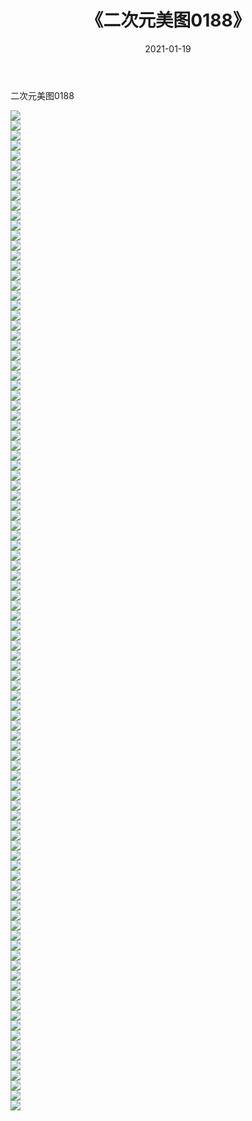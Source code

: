 ﻿---
layout: post
title:  《二次元美图0188》
date:   2021-01-19
img: http://imgx.orgx.ga/二次元/2021/二次元美图0188/000.jpg
categories: [美女, 清纯, 唯美]
---

二次元美图0188

 ![](http://imgx.orgx.ga/二次元/2021/二次元美图0188/001.jpg) <br>![](http://imgx.orgx.ga/二次元/2021/二次元美图0188/002.jpg) <br>![](http://imgx.orgx.ga/二次元/2021/二次元美图0188/003.jpg) <br>![](http://imgx.orgx.ga/二次元/2021/二次元美图0188/004.jpg) <br>![](http://imgx.orgx.ga/二次元/2021/二次元美图0188/005.jpg) <br>![](http://imgx.orgx.ga/二次元/2021/二次元美图0188/006.jpg) <br>![](http://imgx.orgx.ga/二次元/2021/二次元美图0188/007.jpg) <br>![](http://imgx.orgx.ga/二次元/2021/二次元美图0188/008.jpg) <br>![](http://imgx.orgx.ga/二次元/2021/二次元美图0188/009.jpg) <br>![](http://imgx.orgx.ga/二次元/2021/二次元美图0188/010.jpg) <br>![](http://imgx.orgx.ga/二次元/2021/二次元美图0188/011.jpg) <br>![](http://imgx.orgx.ga/二次元/2021/二次元美图0188/012.jpg) <br>![](http://imgx.orgx.ga/二次元/2021/二次元美图0188/013.jpg) <br>![](http://imgx.orgx.ga/二次元/2021/二次元美图0188/014.jpg) <br>![](http://imgx.orgx.ga/二次元/2021/二次元美图0188/015.jpg) <br>![](http://imgx.orgx.ga/二次元/2021/二次元美图0188/016.jpg) <br>![](http://imgx.orgx.ga/二次元/2021/二次元美图0188/017.jpg) <br>![](http://imgx.orgx.ga/二次元/2021/二次元美图0188/018.jpg) <br>![](http://imgx.orgx.ga/二次元/2021/二次元美图0188/019.jpg) <br>![](http://imgx.orgx.ga/二次元/2021/二次元美图0188/020.jpg) <br>![](http://imgx.orgx.ga/二次元/2021/二次元美图0188/021.jpg) <br>![](http://imgx.orgx.ga/二次元/2021/二次元美图0188/022.jpg) <br>![](http://imgx.orgx.ga/二次元/2021/二次元美图0188/023.jpg) <br>![](http://imgx.orgx.ga/二次元/2021/二次元美图0188/024.jpg) <br>![](http://imgx.orgx.ga/二次元/2021/二次元美图0188/025.jpg) <br>![](http://imgx.orgx.ga/二次元/2021/二次元美图0188/026.jpg) <br>![](http://imgx.orgx.ga/二次元/2021/二次元美图0188/027.jpg) <br>![](http://imgx.orgx.ga/二次元/2021/二次元美图0188/028.jpg) <br>![](http://imgx.orgx.ga/二次元/2021/二次元美图0188/029.jpg) <br>![](http://imgx.orgx.ga/二次元/2021/二次元美图0188/030.jpg) <br>![](http://imgx.orgx.ga/二次元/2021/二次元美图0188/031.jpg) <br>![](http://imgx.orgx.ga/二次元/2021/二次元美图0188/032.jpg) <br>![](http://imgx.orgx.ga/二次元/2021/二次元美图0188/033.jpg) <br>![](http://imgx.orgx.ga/二次元/2021/二次元美图0188/034.jpg) <br>![](http://imgx.orgx.ga/二次元/2021/二次元美图0188/035.jpg) <br>![](http://imgx.orgx.ga/二次元/2021/二次元美图0188/036.jpg) <br>![](http://imgx.orgx.ga/二次元/2021/二次元美图0188/037.jpg) <br>![](http://imgx.orgx.ga/二次元/2021/二次元美图0188/038.jpg) <br>![](http://imgx.orgx.ga/二次元/2021/二次元美图0188/039.jpg) <br>![](http://imgx.orgx.ga/二次元/2021/二次元美图0188/040.jpg) <br>![](http://imgx.orgx.ga/二次元/2021/二次元美图0188/041.jpg) <br>![](http://imgx.orgx.ga/二次元/2021/二次元美图0188/042.jpg) <br>![](http://imgx.orgx.ga/二次元/2021/二次元美图0188/043.jpg) <br>![](http://imgx.orgx.ga/二次元/2021/二次元美图0188/044.jpg) <br>![](http://imgx.orgx.ga/二次元/2021/二次元美图0188/045.jpg) <br>![](http://imgx.orgx.ga/二次元/2021/二次元美图0188/046.jpg) <br>![](http://imgx.orgx.ga/二次元/2021/二次元美图0188/047.jpg) <br>![](http://imgx.orgx.ga/二次元/2021/二次元美图0188/048.jpg) <br>![](http://imgx.orgx.ga/二次元/2021/二次元美图0188/049.jpg) <br>![](http://imgx.orgx.ga/二次元/2021/二次元美图0188/050.jpg) <br>![](http://imgx.orgx.ga/二次元/2021/二次元美图0188/051.jpg) <br>![](http://imgx.orgx.ga/二次元/2021/二次元美图0188/052.jpg) <br>![](http://imgx.orgx.ga/二次元/2021/二次元美图0188/053.jpg) <br>![](http://imgx.orgx.ga/二次元/2021/二次元美图0188/054.jpg) <br>![](http://imgx.orgx.ga/二次元/2021/二次元美图0188/055.jpg) <br>![](http://imgx.orgx.ga/二次元/2021/二次元美图0188/056.jpg) <br>![](http://imgx.orgx.ga/二次元/2021/二次元美图0188/057.jpg) <br>![](http://imgx.orgx.ga/二次元/2021/二次元美图0188/058.jpg) <br>![](http://imgx.orgx.ga/二次元/2021/二次元美图0188/059.jpg) <br>![](http://imgx.orgx.ga/二次元/2021/二次元美图0188/060.jpg) <br>![](http://imgx.orgx.ga/二次元/2021/二次元美图0188/061.jpg) <br>![](http://imgx.orgx.ga/二次元/2021/二次元美图0188/062.jpg) <br>![](http://imgx.orgx.ga/二次元/2021/二次元美图0188/063.jpg) <br>![](http://imgx.orgx.ga/二次元/2021/二次元美图0188/064.jpg) <br>![](http://imgx.orgx.ga/二次元/2021/二次元美图0188/065.jpg) <br>![](http://imgx.orgx.ga/二次元/2021/二次元美图0188/066.jpg) <br>![](http://imgx.orgx.ga/二次元/2021/二次元美图0188/067.jpg) <br>![](http://imgx.orgx.ga/二次元/2021/二次元美图0188/068.jpg) <br>![](http://imgx.orgx.ga/二次元/2021/二次元美图0188/069.jpg) <br>![](http://imgx.orgx.ga/二次元/2021/二次元美图0188/070.jpg) <br>![](http://imgx.orgx.ga/二次元/2021/二次元美图0188/071.jpg) <br>![](http://imgx.orgx.ga/二次元/2021/二次元美图0188/072.jpg) <br>![](http://imgx.orgx.ga/二次元/2021/二次元美图0188/073.jpg) <br>![](http://imgx.orgx.ga/二次元/2021/二次元美图0188/074.jpg) <br>![](http://imgx.orgx.ga/二次元/2021/二次元美图0188/075.jpg) <br>![](http://imgx.orgx.ga/二次元/2021/二次元美图0188/076.jpg) <br>![](http://imgx.orgx.ga/二次元/2021/二次元美图0188/077.jpg) <br>![](http://imgx.orgx.ga/二次元/2021/二次元美图0188/078.jpg) <br>![](http://imgx.orgx.ga/二次元/2021/二次元美图0188/079.jpg) <br>![](http://imgx.orgx.ga/二次元/2021/二次元美图0188/080.jpg) <br>![](http://imgx.orgx.ga/二次元/2021/二次元美图0188/081.jpg) <br>![](http://imgx.orgx.ga/二次元/2021/二次元美图0188/082.jpg) <br>![](http://imgx.orgx.ga/二次元/2021/二次元美图0188/083.jpg) <br>![](http://imgx.orgx.ga/二次元/2021/二次元美图0188/084.jpg) <br>![](http://imgx.orgx.ga/二次元/2021/二次元美图0188/085.jpg) <br>![](http://imgx.orgx.ga/二次元/2021/二次元美图0188/086.jpg) <br>![](http://imgx.orgx.ga/二次元/2021/二次元美图0188/087.jpg) <br>![](http://imgx.orgx.ga/二次元/2021/二次元美图0188/088.jpg) <br>![](http://imgx.orgx.ga/二次元/2021/二次元美图0188/089.jpg) <br>![](http://imgx.orgx.ga/二次元/2021/二次元美图0188/090.jpg) <br>![](http://imgx.orgx.ga/二次元/2021/二次元美图0188/091.jpg) <br>![](http://imgx.orgx.ga/二次元/2021/二次元美图0188/092.jpg) <br>![](http://imgx.orgx.ga/二次元/2021/二次元美图0188/093.jpg) <br>![](http://imgx.orgx.ga/二次元/2021/二次元美图0188/094.jpg) <br>![](http://imgx.orgx.ga/二次元/2021/二次元美图0188/095.jpg) <br>![](http://imgx.orgx.ga/二次元/2021/二次元美图0188/096.jpg) <br>![](http://imgx.orgx.ga/二次元/2021/二次元美图0188/097.jpg) <br>![](http://imgx.orgx.ga/二次元/2021/二次元美图0188/098.jpg) <br>![](http://imgx.orgx.ga/二次元/2021/二次元美图0188/099.jpg) <br>![](http://imgx.orgx.ga/二次元/2021/二次元美图0188/100.jpg) <br>